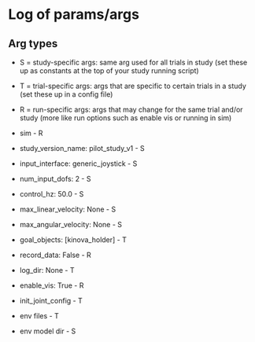 # Log of params/args


## Arg types

* S = study-specific args: same arg used for all trials in study (set these up as constants at the top of your study running script)
* T = trial-specific args: args that are specific to certain trials in a study (set these up in a config file)
* R = run-specific args: args that may change for the same trial and/or study (more like run options such as enable vis or running in sim)



* sim - R
* study_version_name: pilot_study_v1 - S
* input_interface: generic_joystick - S
* num_input_dofs: 2 - S
* control_hz: 50.0 - S
* max_linear_velocity: None - S
* max_angular_velocity: None - S
* goal_objects: [kinova_holder] - T
* record_data: False - R
* log_dir: None - T
* enable_vis: True - R
* init_joint_config - T
* env files - T
* env model dir - S

